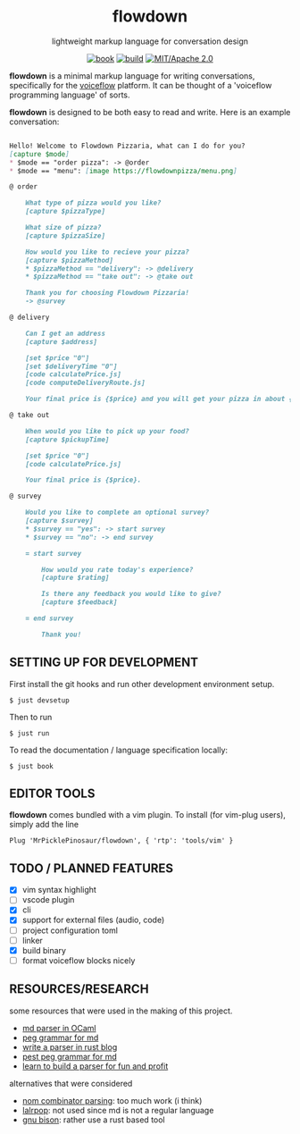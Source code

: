 
<div align="center">

# flowdown

lightweight markup language for conversation design

[![book](https://img.shields.io/badge/book-website-orange)](https://mrpicklepinosaur.github.io/flowdown/)
[![build](https://github.com/MrPicklePinosaur/flowdown/workflows/Release/badge.svg)](https://github.com/MrPicklePinosaur/flowdown/actions)
[![MIT/Apache 2.0](https://img.shields.io/badge/license-MIT%2FApache-blue.svg)](#)

</div>

**flowdown** is a minimal markup language for writing conversations,
specifically for the [voiceflow](https://github.com/voiceflow) platform. It can
be thought of a 'voiceflow programming language' of sorts.

**flowdown** is designed to be both easy to read and write. Here is an example
conversation:
```markdown

Hello! Welcome to Flowdown Pizzaria, what can I do for you?
[capture $mode]
* $mode == "order pizza": -> @order
* $mode == "menu": [image https://flowdownpizza/menu.png]

@ order

    What type of pizza would you like?
    [capture $pizzaType]

    What size of pizza?
    [capture $pizzaSize]

    How would you like to recieve your pizza?
    [capture $pizzaMethod]
    * $pizzaMethod == "delivery": -> @delivery
    * $pizzaMethod == "take out": -> @take out

    Thank you for choosing Flowdown Pizzaria!
    -> @survey

@ delivery

    Can I get an address
    [capture $address]

    [set $price "0"]
    [set $deliveryTime "0"]
    [code calculatePrice.js]
    [code computeDeliveryRoute.js]

    Your final price is {$price} and you will get your pizza in about {$deliveryTime}! 

@ take out

    When would you like to pick up your food?
    [capture $pickupTime]

    [set $price "0"]
    [code calculatePrice.js]

    Your final price is {$price}.

@ survey

    Would you like to complete an optional survey?
    [capture $survey]
    * $survey == "yes": -> start survey
    * $survey == "no": -> end survey

    = start survey

        How would you rate today's experience?
        [capture $rating]

        Is there any feedback you would like to give?
        [capture $feedback]

    = end survey

        Thank you!


```

## SETTING UP FOR DEVELOPMENT

First install the git hooks and run other development environment setup.
```
$ just devsetup
```

Then to run
```
$ just run
```

To read the documentation / language specification locally:
```
$ just book
```

## EDITOR TOOLS

**flowdown** comes bundled with a vim plugin. To install (for vim-plug users),
simply add the line
```
Plug 'MrPicklePinosaur/flowdown', { 'rtp': 'tools/vim' }
```

## TODO / PLANNED FEATURES

- [x] vim syntax highlight
- [ ] vscode plugin
- [x] cli
- [x] support for external files (audio, code)
- [ ] project configuration toml
- [ ] linker
- [x] build binary
- [ ] format voiceflow blocks nicely

## RESOURCES/RESEARCH

some resources that were used in the making of this project.
- [md parser in OCaml](https://github.com/MFP/OcsiBlog/blob/master/simple_markup.ml)
- [peg grammar for md](https://github.com/jgm/peg-markdown/blob/master/markdown_parser.leg)
- [write a parser in rust blog](https://adriann.github.io/rust_parser.html)
- [pest peg grammar for md](https://github.com/kivikakk/comrak/blob/main/src/lexer.pest)
- [learn to build a parser for fun and profit](https://medium.com/code-zen/learn-to-build-a-parser-in-rust-for-fun-and-profit-e22ca0e0ce4c)

alternatives that were considered
- [nom combinator parsing](https://github.com/Geal/nom): too much work (i think)
- [lalrpop](https://github.com/lalrpop/lalrpop): not used since md is not a regular language
- [gnu bison](https://en.wikipedia.org/wiki/GNU_Bison): rather use a rust based tool

